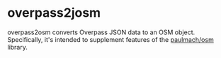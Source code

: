 # overpass2josm

overpass2osm converts Overpass JSON data to an OSM object. Specifically, it's intended to supplement features of the [paulmach/osm](https://github.com/paulmach/osm) library.
